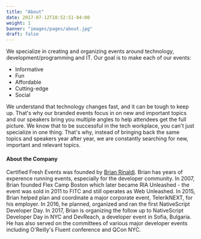 ```yaml
---
title: "About"
date: 2017-07-12T18:52:51-04:00
weight: 1
banner: "images/pages/about.jpg"
draft: false
---
```


We specialize in creating and organizing events around technology, development/programming and IT. Our goal is to make each of our events:

- Informative
- Fun
- Affordable
- Cutting-edge
- Social

We understand that technology changes fast, and it can be tough to keep up. That's why our branded events focus in on new and important topics and our speakers bring you multiple angles to help attendees get the full picture. We know that to be successful in the tech workplace, you can't just specialize in one thing. That's why, instead of bringing back the same topics and speakers year after year, we are constantly searching for new, important and relevant topics.

#### About the Company

Certified Fresh Events was founded by [Brian Rinaldi](https://twitter.com/remotesynth). Brian has years of experence running events, especially for the developer community. In 2007, Brian founded Flex Camp Boston which later became RIA Unleashed - the event was sold in 2011 to FITC and still operates as Web Unleashed. In 2015, Brian helped plan and coordinate a major corporate event, TelerikNEXT, for his employer. In 2016, he planned, organized and ran the first NativeScript Developer Day. In 2017, Brian is organizing the follow up to NativeScript Developer Day in NYC and DevReach, a developer event in Sofia, Bulgaria. He has also served on the committees of various major developer events including O'Reilly's Fluent conference and QCon NYC.